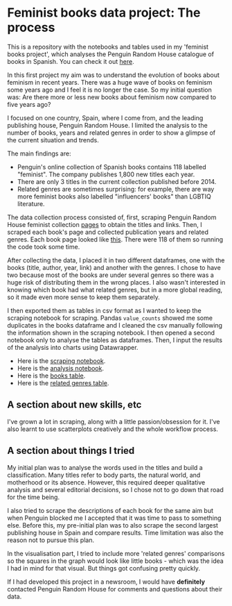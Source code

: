 # Feminist books data project: The process
 This is a repository with the notebooks and tables used in my 'feminist books project', which analyses the Penguin Random House catalogue of books in Spanish. You can check it out [here](https://anaemepe.github.io/feminist-books-project/).

In this first project my aim was to understand the evolution of books about feminism in recent years. There was a huge wave of books on feminism some years ago and I 
feel it is no longer the case. So my initial question was: Are there more or less new books about feminism now compared to five years ago? 

I focused on one country, Spain, where I come from, and the leading publishing house, Penguin Random House. I limited the analysis to the number of books, years and related genres in order to show a glimpse of the current situation and trends.

The main findings are:
- Penguin's online collection of Spanish books contains 118 labelled "feminist". The company publishes 1,800 new titles each year.
- There are only 3 titles in the current collection published before 2014.
- Related genres are sometimes surprising: for example, there are way more feminist books also labelled "influencers' books" than LGBTIQ literature.

The data collection process consisted of, first, scraping Penguin Random House feminist collection [pages](https://www.penguinlibros.com/es/136-libros-feministas) to obtain the titles and links. Then, I scraped each book's page and collected publication years and related genres. Each book page looked like [this](https://www.penguinlibros.com/es/audiolibros-de-economia-politica-y-actualidad/288520-audiolibro-teoria-king-kong-9788439740247?mot_tcid=ed8fb4c9-2c99-48b5-8a42-46a909bfec6a). There were 118 of them so running the code took some time. 

After collecting the data, I placed it in two different dataframes, one with the books (title, author, year, link) and another with the genres. I chose to have two because most of the books are under several genres so there was a huge risk of distributing them in the wrong places. I also wasn't interested in knowing which book had what related genres, but in a more global reading, so it made even more sense to keep them separately. 

I then exported them as tables in csv format as I wanted to keep the scraping notebook for scraping. Pandas `value_counts` showed me some duplicates in the books dataframe and I cleaned the csv manually following the information shown in the scraping notebook. I then opened a second notebook only to analyse the tables as dataframes. Then, I input the results of the analysis into charts using Datawrapper. 

- Here is the [scraping notebook](https://github.com/anaemepe/feminist-books-process#:~:text=draft4Project1%20%2D%20Penguin.ipynb).
- Here is the [analysis notebook](https://github.com/anaemepe/feminist-books-process/blob/main/draft5Project1.ipynb).
- Here is the [books table](https://github.com/anaemepe/feminist-books-process#:~:text=2%20hours%20ago-,booksPRH_clean.csv,-Uploading%20files).
- Here is the [related genres table](https://github.com/anaemepe/feminist-books-process/blob/main/booksPRH_genres.csv).

## A section about new skills, etc

I've grown a lot in scraping, along with a little passion/obsession for it. I've also learnt to use scatterplots creatively and the whole workflow process.

## A section about things I tried

My initial plan was to analyse the words used in the titles and build a classification. Many titles refer to body parts, the natural world, and motherhood or its absence.
However, this required deeper qualitative analysis and several editorial decisions, so I chose not to go down that road for the time being. 

I also tried to scrape the descriptions of each book for the same aim but when Penguin blocked me I accepted that it was time to pass to something else. Before this, my pre-initial plan was to also scrape the second largest publishing house in Spain and compare results. Time limitation was also the reason not to pursue this plan. 

In the visualisation part, I tried to include more 'related genres' comparisons so the squares in the graph would look like little books - which was the idea I had in mind for that visual. But things got confusing pretty quickly. 

If I had developed this project in a newsroom, I would have **definitely** contacted Penguin Random House for comments and questions about their data. 
